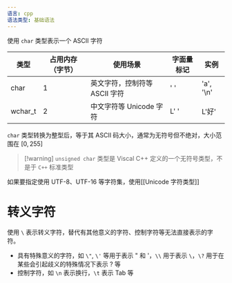 ```yaml
---
语言: cpp
语法类型: 基础语法
---
```

使用 `char` 类型表示一个 ASCII 字符

| 类型      | 占用内存（字节） | 使用场景               | 字面量标记 | 实例        |
| ------- | -------- | ------------------ | ----- | --------- |
| char    | 1        | 英文字符，控制符等 ASCII 字符 | ' '   | 'a', '\n' |
| wchar_t | 2        | 中文字符等 Unicode 字符   | L' '  | L'好'      |

`char` 类型转换为整型后，等于其 ASCII 码大小，通常为无符号但不绝对，大小范围在 $[0, 255]$

> [!warning] `unsigned char` 类型是 Viscal C++ 定义的一个无符号类型，不是于 `C++` 标准类型

如果要指定使用 UTF-8、UTF-16 等字符集，使用[[Unicode 字符类型]]
# 转义字符

使用 `\` 表示转义字符，替代有其他意义的字符、控制字符等无法直接表示的字符。
* 具有特殊意义的字符，如 `\"`,  `\'` 等用于表示 " 和 '，`\\` 用于表示 `\`，`\?` 用于在某些会引起歧义的特殊情况下表示 ? 等
* 控制字符，如 `\n` 表示换行，`\t` 表示 Tab 等